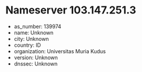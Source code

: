 # Nameserver 103.147.251.3

* as_number: 139974
* name: Unknown
* city: Unknown
* country: ID
* organization: Universitas Muria Kudus
* version: Unknown
* dnssec: Unknown
